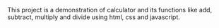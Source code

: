 This project is a demonstration of calculator and its functions like add, subtract, multiply and divide using html, css and javascript.
